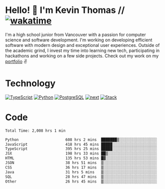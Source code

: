 # Hello! 👋 I'm Kevin Thomas // [![wakatime](https://wakatime.com/badge/user/e9d16d74-e01d-4a37-8086-9257e0bde1c2.svg?style=flat-square)](https://wakatime.com/@e9d16d74-e01d-4a37-8086-9257e0bde1c2)

I'm a high school junior from Vancouver with a passion for computer science and software development. I'm working on developing efficient software with modern design and exceptional user experiences. Outside of the academic grind, I invest my time into learning new tech, participating in hackathons and working on a few side projects. Check out my work on my [portfolio](https://kevinjosethomas.com/) ✌️

# Technology
[![TypeScript](https://github.com/kevinjosethomas/kevinjosethomas/assets/46242684/444b2e5d-659f-41f5-81fe-3abafb75cb6c)](https://kevinjosethomas.com/stack)
[![Python](https://github.com/kevinjosethomas/kevinjosethomas/assets/46242684/34a174c4-54db-4c4e-9842-2324d47cb043)](https://kevinjosethomas.com/stack)
[![PostgreSQL](https://github.com/kevinjosethomas/kevinjosethomas/assets/46242684/46d6de1c-c483-4dc7-ab3a-87763af6fc78)](https://kevinjosethomas.com/stack)
[![next](https://github.com/kevinjosethomas/kevinjosethomas/assets/46242684/bc46bae5-1ad9-42a7-b7a2-427cbde7c994)](https://kevinjosethomas.com/stack)
[![Stack](https://github.com/kevinjosethomas/kevinjosethomas/assets/46242684/0b9b7eeb-8cce-4a56-bffd-3131dd4dd88c)](https://kevinjosethomas.com/stack)




# Code
<!--START_SECTION:waka-->

```txt
Total Time: 2,008 hrs 1 min

Python                     608 hrs 2 mins  ███████▒░░░░░░░░░░░░░░░░░   29.88 %
JavaScript                 418 hrs 45 mins █████░░░░░░░░░░░░░░░░░░░░   20.58 %
TypeScript                 395 hrs 25 mins █████░░░░░░░░░░░░░░░░░░░░   19.43 %
JSX                        198 hrs 33 mins ██▒░░░░░░░░░░░░░░░░░░░░░░   09.76 %
HTML                       135 hrs 53 mins █▓░░░░░░░░░░░░░░░░░░░░░░░   06.68 %
JSON                       38 hrs 51 mins  ▒░░░░░░░░░░░░░░░░░░░░░░░░   01.91 %
CSS                        36 hrs 17 mins  ▒░░░░░░░░░░░░░░░░░░░░░░░░   01.78 %
Java                       31 hrs 5 mins   ▒░░░░░░░░░░░░░░░░░░░░░░░░   01.53 %
SQL                        28 hrs 47 mins  ▒░░░░░░░░░░░░░░░░░░░░░░░░   01.42 %
Other                      26 hrs 45 mins  ▒░░░░░░░░░░░░░░░░░░░░░░░░   01.32 %
```

<!--END_SECTION:waka-->
